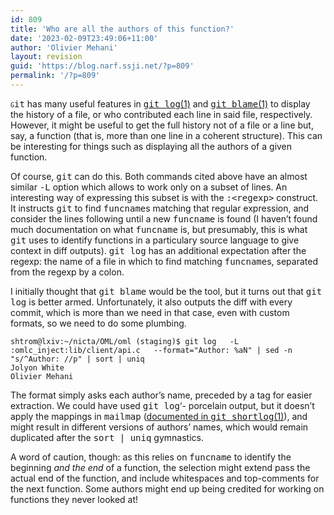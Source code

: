 ```yaml
---
id: 809
title: 'Who are all the authors of this function?'
date: '2023-02-09T23:49:06+11:00'
author: 'Olivier Mehani'
layout: revision
guid: 'https://blog.narf.ssji.net/?p=809'
permalink: '/?p=809'
---
```


<tt><span style="font-variant: small-caps">g</span>it</tt> has many useful features in [<tt>git log</tt>(1)](http://git-scm.com/docs/git-log) and [<tt>git blame</tt>(1)](http://git-scm.com/docs/git-blame) to display the history of a file, or who contributed each line in said file, respectively. However, it might be useful to get the full history not of a file or a line but, say, a function (that is, more than one line in a coherent structure). This can be interesting for things such as displaying all the authors of a given function.

Of course, <tt>git</tt> can do this. Both commands cited above have an almost similar <tt>-L</tt> option which allows to work only on a subset of lines. An interesting way of expressing this subset is with the <tt>:&lt;regexp&gt;</tt> construct. It instructs <tt>git</tt> to find <tt>funcname</tt>s matching that regular expression, and consider the lines following until a new <tt>funcname</tt> is found (I haven’t found much documentation on what <tt>funcname</tt> is, but presumably, this is what <tt>git</tt> uses to identify functions in a particulary source language to give context in diff outputs). <tt>git log</tt> has an additional expectation after the regexp: the name of a file in which to find matching <tt>funcname</tt>s, separated from the regexp by a colon.

I initially thought that <tt>git blame</tt> would be the tool, but it turns out that <tt>git log</tt> is better armed. Unfortunately, it also outputs the diff with every commit, which is more than we need in that case, even with custom formats, so we need to do some plumbing.

```
shtrom@lxiv:~/nicta/OML/oml (staging)$ git log   -L :omlc_inject:lib/client/api.c   --format="Author: %aN" | sed -n "s/^Author: //p" | sort | uniq
Jolyon White
Olivier Mehani
```

The format simply asks each author’s name, preceded by a tag for easier extraction. We could have used <tt>git log</tt>‘- porcelain output, but it doesn’t apply the mappings in <tt>mailmap</tt> ([documented in <tt>git shortlog</tt>(1)](http://git-scm.com/docs/git-shortlog#_mapping_authors)), and might result in different versions of authors’ names, which would remain duplicated after the <tt>sort | uniq</tt> gymnastics.

A word of caution, though: as this relies on <tt>funcname</tt> to identify the beginning *and the end* of a function, the selection might extend pass the actual end of the function, and include whitespaces and top-comments for the next function. Some authors might end up being credited for working on functions they never looked at!